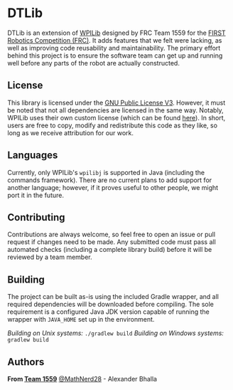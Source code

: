 ﻿# DTLib
DTLib is an extension of [WPILib](https://github.com/wpilibsuite/allwpilib) designed by FRC Team 1559 for the [FIRST Robotics Competition (FRC)](http://firstinspires.org/robotics/frc). It adds features that we felt were lacking, as well as improving code reusability and maintainability. The primary effort behind this project is to ensure the software team can get up and running well before any parts of the robot are actually constructed.

## License
This library is licensed under the [GNU Public License V3](https://github.com/Team1559/DTLib/blob/master/LICENSE). However, it must be noted that not all dependencies are licensed in the same way. Notably, WPILib uses their own custom license (which can be found [here](https://github.com/wpilibsuite/allwpilib/blob/main/LICENSE.md)). In short, users are free to copy, modify and redistribute this code as they like, so long as we receive attribution for our work.

## Languages
Currently, only WPILib's `wpilibj` is supported in Java (including the commands framework). There are no current plans to add support for another language; however, if it proves useful to other people, we might port it in the future.

## Contributing
Contributions are always welcome, so feel free to open an issue or pull request if changes need to be made. Any submitted code must pass all automated checks (including a complete library build) before it will be reviewed by a team member.

## Building
The project can be built as-is using the included Gradle wrapper, and all required dependencies will be downloaded before compiling. The sole requirement is a configured Java JDK version capable of running the wrapper with `JAVA_HOME` set up in the environment.

*Building on Unix systems:* `./gradlew build`
*Building on Windows systems:* `gradlew build`

## Authors
**From [Team 1559](https://github.com/Team1559/)**
[@MathNerd28](https://github.com/MathNerd28) - Alexander Bhalla

